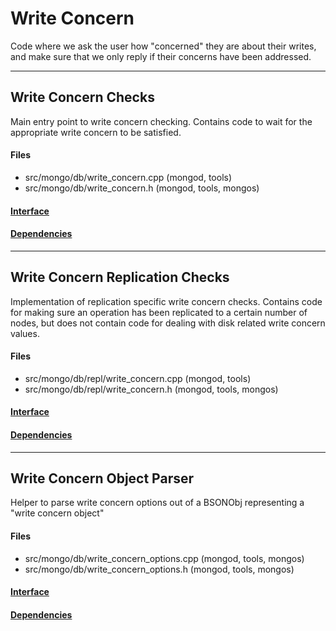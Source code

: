 # Write Concern
Code where we ask the user how "concerned" they are about their writes, and make sure that we only reply if their concerns have been addressed.


-------------

## Write Concern Checks
Main entry point to write concern checking.  Contains code to wait for the appropriate write concern to be satisfied.

#### Files
- src/mongo/db/write\_concern.cpp   (mongod, tools)
- src/mongo/db/write\_concern.h   (mongod, tools, mongos)

#### [Interface](interface/0)

#### [Dependencies](dependencies/0)

-------------

## Write Concern Replication Checks
Implementation of replication specific write concern checks. Contains code for making sure an operation has been replicated to a certain number of nodes, but does not contain code for dealing with disk related write concern values.

#### Files
- src/mongo/db/repl/write\_concern.cpp   (mongod, tools)
- src/mongo/db/repl/write\_concern.h   (mongod, tools, mongos)

#### [Interface](interface/1)

#### [Dependencies](dependencies/1)

-------------

## Write Concern Object Parser
Helper to parse write concern options out of a BSONObj representing a "write concern object"

#### Files
- src/mongo/db/write\_concern\_options.cpp   (mongod, tools, mongos)
- src/mongo/db/write\_concern\_options.h   (mongod, tools, mongos)

#### [Interface](interface/2)

#### [Dependencies](dependencies/2)
